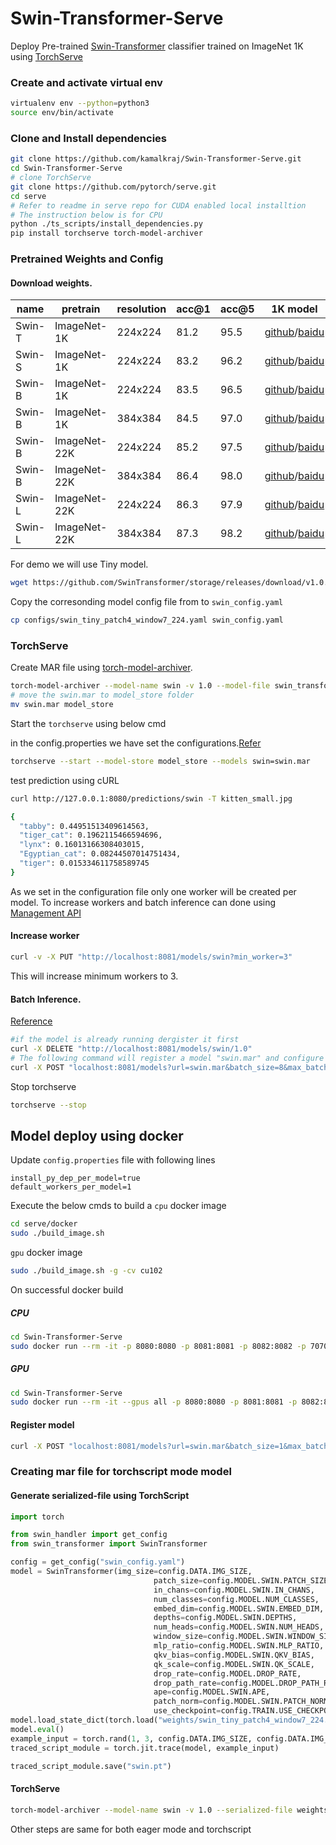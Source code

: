 # Swin-Transformer-Serve

Deploy Pre-trained [Swin-Transformer](https://github.com/microsoft/Swin-Transformer/) classifier trained on ImageNet 1K using [TorchServe](https://github.com/pytorch/serve)

### Create and activate virtual env
```bash
virtualenv env --python=python3
source env/bin/activate
```

### Clone and Install dependencies
```bash
git clone https://github.com/kamalkraj/Swin-Transformer-Serve.git
cd Swin-Transformer-Serve
# clone TorchServe
git clone https://github.com/pytorch/serve.git
cd serve
# Refer to readme in serve repo for CUDA enabled local installtion
# The instruction below is for CPU
python ./ts_scripts/install_dependencies.py
pip install torchserve torch-model-archiver
```

### Pretrained Weights and Config

#### Download weights.
| name   | pretrain     | resolution | acc@1 | acc@5 | 1K model                                                                                                                                                                          |
|--------|--------------|------------|-------|-------|-----------------------------------------------------------------------------------------------------------------------------------------------------------------------------------|
| Swin-T | ImageNet-1K  | 224x224    | 81.2  | 95.5  | [github](https://github.com/SwinTransformer/storage/releases/download/v1.0.0/swin_tiny_patch4_window7_224.pth)/[baidu](https://pan.baidu.com/s/156nWJy4Q28rDlrX-rRbI3w)           |
| Swin-S | ImageNet-1K  | 224x224    | 83.2  | 96.2  | [github](https://github.com/SwinTransformer/storage/releases/download/v1.0.0/swin_small_patch4_window7_224.pth)/[baidu](https://pan.baidu.com/s/1KFjpj3Efey3LmtE1QqPeQg)          |
| Swin-B | ImageNet-1K  | 224x224    | 83.5  | 96.5  | [github](https://github.com/SwinTransformer/storage/releases/download/v1.0.0/swin_base_patch4_window7_224.pth)/[baidu](https://pan.baidu.com/s/16bqCTEc70nC_isSsgBSaqQ)           |
| Swin-B | ImageNet-1K  | 384x384    | 84.5  | 97.0  | [github](https://github.com/SwinTransformer/storage/releases/download/v1.0.0/swin_base_patch4_window12_384.pth)/[baidu](https://pan.baidu.com/s/1xT1cu740-ejW7htUdVLnmw)          |
| Swin-B | ImageNet-22K | 224x224    | 85.2  | 97.5  | [github](https://github.com/SwinTransformer/storage/releases/download/v1.0.0/swin_base_patch4_window7_224_22kto1k.pth)/[baidu](https://pan.baidu.com/s/1n_wNkcbRxVXit8r_KrfAVg)   |
| Swin-B | ImageNet-22K | 384x384    | 86.4  | 98.0  | [github](https://github.com/SwinTransformer/storage/releases/download/v1.0.0/swin_base_patch4_window12_384_22kto1k.pth)/[baidu](https://pan.baidu.com/s/1caKTSdoLJYoi4WBcnmWuWg)  |
| Swin-L | ImageNet-22K | 224x224    | 86.3  | 97.9  | [github](https://github.com/SwinTransformer/storage/releases/download/v1.0.0/swin_large_patch4_window7_224_22kto1k.pth)/[baidu](https://pan.baidu.com/s/1NkQApMWUhxBGjk1ne6VqBQ)  |
| Swin-L | ImageNet-22K | 384x384    | 87.3  | 98.2  | [github](https://github.com/SwinTransformer/storage/releases/download/v1.0.0/swin_large_patch4_window12_384_22kto1k.pth)/[baidu](https://pan.baidu.com/s/1X0FLHQyPOC6Kmv2CmgxJvA) |


For demo we will use Tiny model.
```bash
wget https://github.com/SwinTransformer/storage/releases/download/v1.0.0/swin_tiny_patch4_window7_224.pth -O weights/swin_tiny_patch4_window7_224.pth
```

Copy the corresonding model config file from to `swin_config.yaml` 
```bash
cp configs/swin_tiny_patch4_window7_224.yaml swin_config.yaml
```

### TorchServe

Create MAR file using [torch-model-archiver](https://github.com/pytorch/serve/tree/master/model-archiver).

```bash
torch-model-archiver --model-name swin -v 1.0 --model-file swin_transformer.py --serialized-file weights/swin_tiny_patch4_window7_224.pth --handler swin_handler.py --extra-files index_to_name.json,swin_config.yaml --requirements-file requirements.txt
# move the swin.mar to model_store folder
mv swin.mar model_store
```

Start the `torchserve` using below cmd

in the config.properties we have set the configurations.[Refer](https://github.com/pytorch/serve/blob/master/docs/configuration.md)
```bash
torchserve --start --model-store model_store --models swin=swin.mar
```
test prediction using cURL
```bash
curl http://127.0.0.1:8080/predictions/swin -T kitten_small.jpg
```
```bash
{
  "tabby": 0.44951513409614563,
  "tiger_cat": 0.1962115466594696,
  "lynx": 0.16013166308403015,
  "Egyptian_cat": 0.08244507014751434,
  "tiger": 0.015334611758589745
}
```

As we set in the configuration file only one worker will be created per model.
To increase workers and batch inference can done using [Management API](https://github.com/pytorch/serve/blob/master/docs/management_api.md)

#### Increase worker
```bash
curl -v -X PUT "http://localhost:8081/models/swin?min_worker=3"
```
This will increase minimum workers to 3.

#### Batch Inference.
[Reference](https://github.com/pytorch/serve/blob/master/docs/batch_inference_with_ts.md)
```bash
#if the model is already running dergister it first
curl -X DELETE "http://localhost:8081/models/swin/1.0"
# The following command will register a model "swin.mar" and configure TorchServe to use a batch_size of 8 and a max batch delay of 50 milli seconds.
curl -X POST "localhost:8081/models?url=swin.mar&batch_size=8&max_batch_delay=50"
```

Stop torchserve
```bash
torchserve --stop
```



## Model deploy using docker

Update `config.properties` file with following lines
```
install_py_dep_per_model=true
default_workers_per_model=1
```
Execute the below cmds to build a `cpu` docker image
```bash
cd serve/docker
sudo ./build_image.sh
```
`gpu` docker image
```bash
sudo ./build_image.sh -g -cv cu102
```
On successful docker build
##### CPU
```bash
cd Swin-Transformer-Serve
sudo docker run --rm -it -p 8080:8080 -p 8081:8081 -p 8082:8082 -p 7070:7070 -p 7071:7071 -v $(pwd)/model_store:/home/model-server/model-store pytorch/torchserve:latest-cpu
```

##### GPU
```bash
cd Swin-Transformer-Serve
sudo docker run --rm -it --gpus all -p 8080:8080 -p 8081:8081 -p 8082:8082 -p 7070:7070 -p 7071:7071 -v $(pwd)/model_store:/home/model-server/model-store pytorch/torchserve:latest-gpu
```

#### Register model
```bash
curl -X POST "localhost:8081/models?url=swin.mar&batch_size=1&max_batch_delay=50"
```


### Creating mar file for torchscript mode model

#### Generate serialized-file using TorchScript
```python
import torch

from swin_handler import get_config
from swin_transformer import SwinTransformer

config = get_config("swin_config.yaml")
model = SwinTransformer(img_size=config.DATA.IMG_SIZE,
                                patch_size=config.MODEL.SWIN.PATCH_SIZE,
                                in_chans=config.MODEL.SWIN.IN_CHANS,
                                num_classes=config.MODEL.NUM_CLASSES,
                                embed_dim=config.MODEL.SWIN.EMBED_DIM,
                                depths=config.MODEL.SWIN.DEPTHS,
                                num_heads=config.MODEL.SWIN.NUM_HEADS,
                                window_size=config.MODEL.SWIN.WINDOW_SIZE,
                                mlp_ratio=config.MODEL.SWIN.MLP_RATIO,
                                qkv_bias=config.MODEL.SWIN.QKV_BIAS,
                                qk_scale=config.MODEL.SWIN.QK_SCALE,
                                drop_rate=config.MODEL.DROP_RATE,
                                drop_path_rate=config.MODEL.DROP_PATH_RATE,
                                ape=config.MODEL.SWIN.APE,
                                patch_norm=config.MODEL.SWIN.PATCH_NORM,
                                use_checkpoint=config.TRAIN.USE_CHECKPOINT)
model.load_state_dict(torch.load("weights/swin_tiny_patch4_window7_224.pth",map_location="cpu")["model"])
model.eval()
example_input = torch.rand(1, 3, config.DATA.IMG_SIZE, config.DATA.IMG_SIZE)
traced_script_module = torch.jit.trace(model, example_input)

traced_script_module.save("swin.pt")
```

#### TorchServe
```bash
torch-model-archiver --model-name swin -v 1.0 --serialized-file weights/swin_tiny_patch4_window7_224.pth --handler swin_handler.py --extra-files index_to_name.json,swin_config.yaml --requirements-file requirements.txt
```
Other steps are same for both eager mode and torchscript
